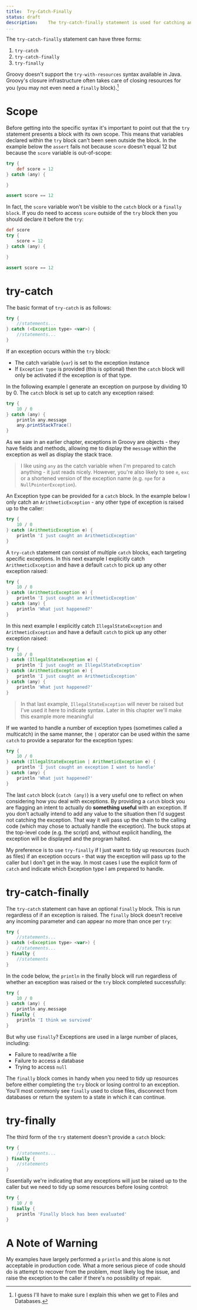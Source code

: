 ```yaml
---
title:	Try-Catch-Finally
status:	draft
description:	The try-catch-finally statement is used for catching and handling exceptions and errors.
...
```

The `try-catch-finally` statement can have three forms:

1. `try-catch`
2. `try-catch-finally`
3. `try-finally`

Groovy doesn't support the `try-with-resources` syntax available in Java. Groovy's closure infrastructure often takes care of closing resources for you (you may not even need a `finally` block).[^copout] 

[^copout]: I guess I'll have to make sure I explain this when we get to Files and Databases.

# Scope
Before getting into the specific syntax it's important to point out that the `try` statement presents a block with its own scope. This means that variables declared within the `try` block can't been seen outside the block. In the example below the `assert` fails not because `score` doesn't equal 12 but because the `score` variable is out-of-scope:

```groovy
try {
    def score = 12
} catch (any) {

}

assert score == 12
```

In fact, the `score` variable won't be visible to the `catch` block or a `finally block`. If you do need to access `score` outside of the `try` block then you should declare it before the `try`:

```groovy
def score
try {
    score = 12
} catch (any) {

}

assert score == 12
```

# try-catch
The basic format of `try-catch`  is as follows:

```groovy
try {
	//statements...
} catch (<Exception type> <var>) {
	//statements...
}
```

If an exception occurs within the `try` block:

- The catch variable (`var`) is set to the exception instance
- If `Exception type` is provided (this is optional) then the `catch` block will only be activated if the exception is of that type.

In the following example I generate an exception on purpose by dividing 10 by 0. The `catch` block is set up to catch any exception raised:

```groovy
try {
    10 / 0
} catch (any) {
    println any.message
    any.printStackTrace()
}
```

As we saw in an earlier chapter, exceptions in Groovy are objects - they have fields and methods, allowing me to display the `message` within the exception as well as display the stack trace.

>I like using `any` as the catch variable when I'm prepared to catch anything - it just reads nicely. However, you're also likely to see `e`, `exc` or a shortened version of the exception name (e.g. `npe` for a `NullPointerException`).

An Exception type can be provided for a `catch` block. In the example below I only catch an `ArithmeticException` - any other type of exception is raised up to the caller:

```groovy
try {
    10 / 0
} catch (ArithmeticException e) {
    println 'I just caught an ArithmeticException'
}
```

A `try-catch` statement can consist of multiple `catch` blocks, each targeting specific exceptions. In this next example I explicitly catch `ArithmeticException` and have a default `catch` to pick up any other exception raised:

```groovy
try {
    10 / 0
} catch (ArithmeticException e) {
    println 'I just caught an ArithmeticException'
} catch (any) {
    println 'What just happened?'
}
```

In this next example I explicitly catch `IllegalStateException` and `ArithmeticException` and have a default `catch` to pick up any other exception raised:

```groovy
try {
    10 / 0
} catch (IllegalStateException e) {
    println 'I just caught an IllegalStateException'
} catch (ArithmeticException e) {
    println 'I just caught an ArithmeticException'
} catch (any) {
    println 'What just happened?'
}
```

>In that last example, `IllegalStateException` will never be raised but I've used it here to indicate syntax. Later in this chapter we'll make this example more meaningful

If we wanted to handle a number of exception types (sometimes called a multicatch) in the same manner, the `|` operator can be used within the same `catch` to provide a separator for the exception types:

```groovy
try {
    10 / 0
} catch (IllegalStateException | ArithmeticException e) {
    println 'I just caught an exception I want to handle'
} catch (any) {
    println 'What just happened?'
}
```

The last `catch` block (`catch (any)`) is a very useful one to reflect on when considering how you deal with exceptions. By providing a `catch` block you are flagging an intent to actually do __something useful__ with an exception. If you don't actually intend to add any value to the situation then I'd suggest not catching the exception. That way it will pass up the chain to the calling code (which may chose to actually handle the exception). The buck stops at the top-level code (e.g. the script) and, without explicit handling, the exception will be displayed and the program halted.

My preference is to use `try-finally` if I just want to tidy up resources (such as files) if an exception occurs - that way the exception will pass up to the caller but I don't get in the way. In most cases I use the explicit form of `catch` and indicate which Exception type I am prepared to handle.

# try-catch-finally
The `try-catch` statement can have an optional `finally` block. This is run regardless of if an exception is raised. The `finally` block doesn't receive any incoming parameter and can appear no more than once per `try`:

```groovy
try {
	//statements...
} catch (<Exception type> <var>) {
	//statements...
} finally {
	//statements
}
```

In the code below, the `println` in the finally block will run regardless of whether an exception was raised or the `try` block completed successfully:

```groovy
try {
    10 / 0
} catch (any) {
    println any.message
} finally {
    println 'I think we survived'
}
```

But why use `finally`? Exceptions are used in a large number of places, including:

- Failure to read/write a file
- Failure to access a database
- Trying to access `null`

The `finally` block comes in handy when you need to tidy up resources before either completing the `try` block or losing control to an exception. You'll most commonly see `finally` used to close files, disconnect from databases or return the system to a state in which it can continue. 

# try-finally
The third form of the `try` statement doesn't provide a `catch` block:

```groovy
try {
	//statements...
} finally {
	//statements
}
```

Essentially we're indicating that any exceptions will just be raised up to the caller but we need to tidy up some resources before losing control:

```groovy
try {
    10 / 0
} finally {
    println 'Finally block has been evaluated'
}
```


# A Note of Warning

My examples have largely performed a `println` and this alone is not acceptable in production code. What a more serious piece of code should do is attempt to recover from the problem, most likely log the issue, and raise the exception to the caller if there's no possibility of repair.